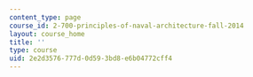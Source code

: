 ```yaml
---
content_type: page
course_id: 2-700-principles-of-naval-architecture-fall-2014
layout: course_home
title: ''
type: course
uid: 2e2d3576-777d-0d59-3bd8-e6b04772cff4
---
```

